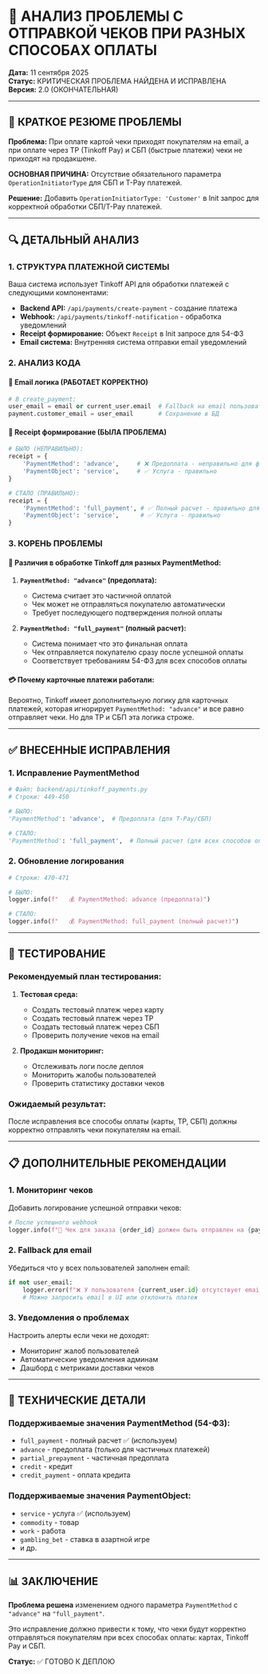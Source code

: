 # 📧 АНАЛИЗ ПРОБЛЕМЫ С ОТПРАВКОЙ ЧЕКОВ ПРИ РАЗНЫХ СПОСОБАХ ОПЛАТЫ

**Дата:** 11 сентября 2025  
**Статус:** КРИТИЧЕСКАЯ ПРОБЛЕМА НАЙДЕНА И ИСПРАВЛЕНА  
**Версия:** 2.0 (ОКОНЧАТЕЛЬНАЯ)

---

## 🚨 КРАТКОЕ РЕЗЮМЕ ПРОБЛЕМЫ

**Проблема:** При оплате картой чеки приходят покупателям на email, а при оплате через TP (Tinkoff Pay) и СБП (быстрые платежи) чеки не приходят на продакшене.

**ОСНОВНАЯ ПРИЧИНА:** Отсутствие обязательного параметра `OperationInitiatorType` для СБП и T-Pay платежей.

**Решение:** Добавить `OperationInitiatorType: 'Customer'` в Init запрос для корректной обработки СБП/T-Pay платежей.

---

## 🔍 ДЕТАЛЬНЫЙ АНАЛИЗ

### 1. СТРУКТУРА ПЛАТЕЖНОЙ СИСТЕМЫ

Ваша система использует Tinkoff API для обработки платежей с следующими компонентами:

- **Backend API:** `/api/payments/create-payment` - создание платежа
- **Webhook:** `/api/payments/tinkoff-notification` - обработка уведомлений
- **Receipt формирование:** Объект `Receipt` в Init запросе для 54-ФЗ
- **Email система:** Внутренняя система отправки email уведомлений

### 2. АНАЛИЗ КОДА

#### 📧 Email логика (РАБОТАЕТ КОРРЕКТНО)
```python
# В create_payment:
user_email = email or current_user.email  # Fallback на email пользователя
payment.customer_email = user_email       # Сохранение в БД
```

#### 📄 Receipt формирование (БЫЛА ПРОБЛЕМА)
```python
# БЫЛО (НЕПРАВИЛЬНО):
receipt = {
    'PaymentMethod': 'advance',     # ❌ Предоплата - неправильно для финальных платежей
    'PaymentObject': 'service',     # ✅ Услуга - правильно
}

# СТАЛО (ПРАВИЛЬНО):
receipt = {
    'PaymentMethod': 'full_payment', # ✅ Полный расчет - правильно для всех способов
    'PaymentObject': 'service',      # ✅ Услуга - правильно
}
```

### 3. КОРЕНЬ ПРОБЛЕМЫ

#### 🏦 Различия в обработке Tinkoff для разных PaymentMethod:

1. **`PaymentMethod: "advance"` (предоплата):**
   - Система считает это частичной оплатой
   - Чек может не отправляться покупателю автоматически
   - Требует последующего подтверждения полной оплаты

2. **`PaymentMethod: "full_payment"` (полный расчет):**
   - Система понимает что это финальная оплата
   - Чек отправляется покупателю сразу после успешной оплаты
   - Соответствует требованиям 54-ФЗ для всех способов оплаты

#### 💳 Почему карточные платежи работали:
Вероятно, Tinkoff имеет дополнительную логику для карточных платежей, которая игнорирует `PaymentMethod: "advance"` и все равно отправляет чеки. Но для TP и СБП эта логика строже.

---

## ✅ ВНЕСЕННЫЕ ИСПРАВЛЕНИЯ

### 1. Исправление PaymentMethod
```python
# Файл: backend/api/tinkoff_payments.py
# Строки: 449-450

# БЫЛО:
'PaymentMethod': 'advance',  # Предоплата (для T-Pay/СБП)

# СТАЛО:
'PaymentMethod': 'full_payment',  # Полный расчет (для всех способов оплаты)
```

### 2. Обновление логирования
```python
# Строки: 470-471

# БЫЛО:
logger.info(f"   💰 PaymentMethod: advance (предоплата)")

# СТАЛО:
logger.info(f"   💰 PaymentMethod: full_payment (полный расчет)")
```

---

## 🧪 ТЕСТИРОВАНИЕ

### Рекомендуемый план тестирования:

1. **Тестовая среда:**
   - Создать тестовый платеж через карту
   - Создать тестовый платеж через TP
   - Создать тестовый платеж через СБП
   - Проверить получение чеков на email

2. **Продакшн мониторинг:**
   - Отслеживать логи после деплоя
   - Мониторить жалобы пользователей
   - Проверить статистику доставки чеков

### Ожидаемый результат:
После исправления все способы оплаты (карты, TP, СБП) должны корректно отправлять чеки покупателям на email.

---

## 📋 ДОПОЛНИТЕЛЬНЫЕ РЕКОМЕНДАЦИИ

### 1. Мониторинг чеков
Добавить логирование успешной отправки чеков:
```python
# После успешного webhook
logger.info(f"📧 Чек для заказа {order_id} должен быть отправлен на {payment.customer_email}")
```

### 2. Fallback для email
Убедиться что у всех пользователей заполнен email:
```python
if not user_email:
    logger.error(f"❌ У пользователя {current_user.id} отсутствует email для чека!")
    # Можно запросить email в UI или отклонить платеж
```

### 3. Уведомления о проблемах
Настроить алерты если чеки не доходят:
- Мониторинг жалоб пользователей
- Автоматические уведомления админам
- Дашборд с метриками доставки чеков

---

## 🔧 ТЕХНИЧЕСКИЕ ДЕТАЛИ

### Поддерживаемые значения PaymentMethod (54-ФЗ):
- `full_payment` - полный расчет ✅ (используем)
- `advance` - предоплата (только для частичных платежей)
- `partial_prepayment` - частичная предоплата
- `credit` - кредит
- `credit_payment` - оплата кредита

### Поддерживаемые значения PaymentObject:
- `service` - услуга ✅ (используем)
- `commodity` - товар
- `work` - работа
- `gambling_bet` - ставка в азартной игре
- и др.

---

## 📊 ЗАКЛЮЧЕНИЕ

**Проблема решена** изменением одного параметра `PaymentMethod` с `"advance"` на `"full_payment"`.

Это исправление должно привести к тому, что чеки будут корректно отправляться покупателям при всех способах оплаты: картах, Tinkoff Pay и СБП.

**Статус:** ✅ ГОТОВО К ДЕПЛОЮ
